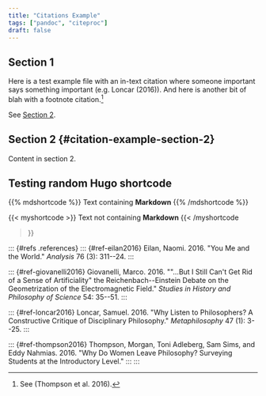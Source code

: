 ```yaml
---
title: "Citations Example"
tags: ["pandoc", "citeproc"]
draft: false
---
```


## Section 1

Here is a test example file with an in-text citation where someone
important says something important (e.g. Loncar (2016)). And here is
another bit of blah with a footnote citation.[^1]

See [Section 2](#citation-example-section-2).

## Section 2 {#citation-example-section-2}

Content in section 2.

## Testing random Hugo shortcode

{{% mdshortcode %}} Text containing **Markdown** {{% /mdshortcode %}}

{{< myshortcode >}} Text not containing **Markdown** {{< /myshortcode
>}}

::: {#refs .references}
::: {#ref-eilan2016}
Eilan, Naomi. 2016. "You Me and the World." *Analysis* 76 (3): 311--24.
:::

::: {#ref-giovanelli2016}
Giovanelli, Marco. 2016. "\"\...But I Still Can't Get Rid of a Sense of
Artificiality\" the Reichenbach--Einstein Debate on the Geometrization
of the Electromagnetic Field." *Studies in History and Philosophy of
Science* 54: 35--51.
:::

::: {#ref-loncar2016}
Loncar, Samuel. 2016. "Why Listen to Philosophers? A Constructive
Critique of Disciplinary Philosophy." *Metaphilosophy* 47 (1): 3--25.
:::

::: {#ref-thompson2016}
Thompson, Morgan, Toni Adleberg, Sam Sims, and Eddy Nahmias. 2016. "Why
Do Women Leave Philosophy? Surveying Students at the Introductory
Level."
:::
:::

[^1]: See (Thompson et al. 2016).
